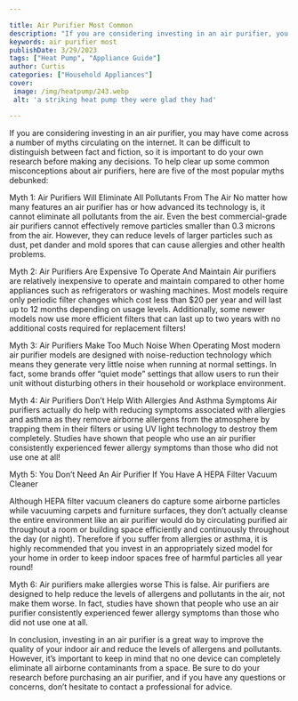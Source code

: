```yaml
---

title: Air Purifier Most Common
description: "If you are considering investing in an air purifier, you may have come across a number of myths circulating on the internet. It ca...take a moment to check it out "
keywords: air purifier most
publishDate: 3/29/2023
tags: ["Heat Pump", "Appliance Guide"]
author: Curtis
categories: ["Household Appliances"]
cover: 
 image: /img/heatpump/243.webp
 alt: 'a striking heat pump they were glad they had'

---
```


If you are considering investing in an air purifier, you may have come across a number of myths circulating on the internet. It can be difficult to distinguish between fact and fiction, so it is important to do your own research before making any decisions. To help clear up some common misconceptions about air purifiers, here are five of the most popular myths debunked:

Myth 1: Air Purifiers Will Eliminate All Pollutants From The Air
No matter how many features an air purifier has or how advanced its technology is, it cannot eliminate all pollutants from the air. Even the best commercial-grade air purifiers cannot effectively remove particles smaller than 0.3 microns from the air. However, they can reduce levels of larger particles such as dust, pet dander and mold spores that can cause allergies and other health problems. 

Myth 2: Air Purifiers Are Expensive To Operate And Maintain
Air purifiers are relatively inexpensive to operate and maintain compared to other home appliances such as refrigerators or washing machines. Most models require only periodic filter changes which cost less than $20 per year and will last up to 12 months depending on usage levels. Additionally, some newer models now use more efficient filters that can last up to two years with no additional costs required for replacement filters! 

Myth 3: Air Purifiers Make Too Much Noise When Operating 
Most modern air purifier models are designed with noise-reduction technology which means they generate very little noise when running at normal settings. In fact, some brands offer “quiet mode” settings that allow users to run their unit without disturbing others in their household or workplace environment. 

Myth 4: Air Purifiers Don’t Help With Allergies And Asthma Symptoms 
Air purifiers actually do help with reducing symptoms associated with allergies and asthma as they remove airborne allergens from the atmosphere by trapping them in their filters or using UV light technology to destroy them completely. Studies have shown that people who use an air purifier consistently experienced fewer allergy symptoms than those who did not use one at all! 

 Myth 5: You Don’t Need An Air Purifier If You Have A HEPA Filter Vacuum Cleaner 

Although HEPA filter vacuum cleaners do capture some airborne particles while vacuuming carpets and furniture surfaces, they don’t actually cleanse the entire environment like an air purifier would do by circulating purified air throughout a room or building space efficiently and continuously throughout the day (or night). Therefore if you suffer from allergies or asthma, it is highly recommended that you invest in an appropriately sized model for your home in order to keep indoor spaces free of harmful particles all year round!

Myth 6: Air purifiers make allergies worse 
This is false. Air purifiers are designed to help reduce the levels of allergens and pollutants in the air, not make them worse. In fact, studies have shown that people who use an air purifier consistently experienced fewer allergy symptoms than those who did not use one at all.

In conclusion, investing in an air purifier is a great way to improve the quality of your indoor air and reduce the levels of allergens and pollutants. However, it’s important to keep in mind that no one device can completely eliminate all airborne contaminants from a space. Be sure to do your research before purchasing an air purifier, and if you have any questions or concerns, don’t hesitate to contact a professional for advice.
